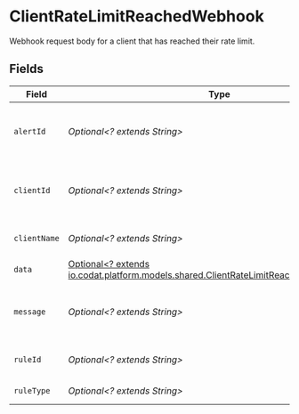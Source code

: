 # ClientRateLimitReachedWebhook

Webhook request body for a client that has reached their rate limit.


## Fields

| Field                                                                                                                                             | Type                                                                                                                                              | Required                                                                                                                                          | Description                                                                                                                                       |
| ------------------------------------------------------------------------------------------------------------------------------------------------- | ------------------------------------------------------------------------------------------------------------------------------------------------- | ------------------------------------------------------------------------------------------------------------------------------------------------- | ------------------------------------------------------------------------------------------------------------------------------------------------- |
| `alertId`                                                                                                                                         | *Optional<? extends String>*                                                                                                                      | :heavy_minus_sign:                                                                                                                                | Unique identifier of the webhook event.                                                                                                           |
| `clientId`                                                                                                                                        | *Optional<? extends String>*                                                                                                                      | :heavy_minus_sign:                                                                                                                                | Unique identifier for your client in Codat.                                                                                                       |
| `clientName`                                                                                                                                      | *Optional<? extends String>*                                                                                                                      | :heavy_minus_sign:                                                                                                                                | Name of your client in Codat.                                                                                                                     |
| `data`                                                                                                                                            | [Optional<? extends io.codat.platform.models.shared.ClientRateLimitReachedWebhookData>](../../models/shared/ClientRateLimitReachedWebhookData.md) | :heavy_minus_sign:                                                                                                                                | N/A                                                                                                                                               |
| `message`                                                                                                                                         | *Optional<? extends String>*                                                                                                                      | :heavy_minus_sign:                                                                                                                                | A human readable message about the webhook.                                                                                                       |
| `ruleId`                                                                                                                                          | *Optional<? extends String>*                                                                                                                      | :heavy_minus_sign:                                                                                                                                | Unique identifier for the rule.                                                                                                                   |
| `ruleType`                                                                                                                                        | *Optional<? extends String>*                                                                                                                      | :heavy_minus_sign:                                                                                                                                | The type of rule.                                                                                                                                 |